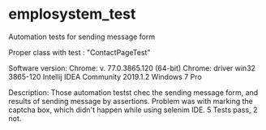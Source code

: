 # emplosystem_test
Automation tests for sending message form

Proper class with test : "ContactPageTest"

Software version:
Chrome: v. 77.0.3865.120 (64-bit)
Chrome: driver win32 3865-120
Intellij IDEA Community 2019.1.2
Windows 7 Pro

Description:
Those automation testst chec the sending message form, and results of sending message by assertions. Problem was with marking the captcha box, which didn't happen while using selenim IDE. 
5 Tests pass, 2 not.
